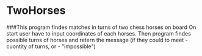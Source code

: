 # TwoHorses
###This program findes matches in turns of two chess horses on board
On start user have to input coordinates of each horses.
Then program findes possible turns of horses and retern the message (if they could to meet - cuontity of turns, or - "impossible")
